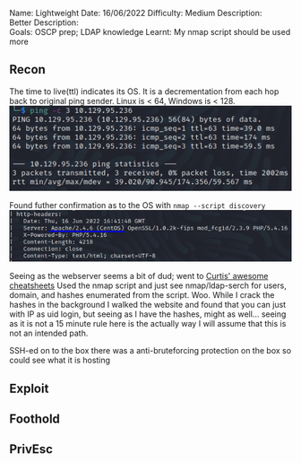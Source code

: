 
Name: Lightweight
Date: 16/06/2022
Difficulty: Medium 
Description:  
Better Description:  
Goals: OSCP prep; LDAP knowledge
Learnt: My nmap script should be used more

## Recon

The time to live(ttl) indicates its OS. It is a decrementation from each hop back to original ping sender. Linux is < 64, Windows is < 128.
![ping](Screenshots/ping.png)

Found futher confirmation as to the OS with `nmap --script discovery`
![os-header](Screenshots/header-os.png)

Seeing as the webserver seems a bit of dud; went to [Curtis' awesome cheatsheets](https://github.com/curtishoughton/Penetration-Testing-Cheat-Sheet/blob/master/Enumeration/LDAP/LDAP.md)
Used the nmap script and just see nmap/ldap-serch for users, domain, and hashes enumerated from the script. Woo. While I crack the hashes in the background I walked the website and found that you can just with IP as uid login, but seeing as I have the hashes, might as well... seeing as it is not a 15 minute rule here is the actually way I will assume that this is not an intended path.

SSH-ed on to the box there was a anti-bruteforcing protection on the box so could see what it is hosting 

## Exploit

## Foothold

## PrivEsc

      

